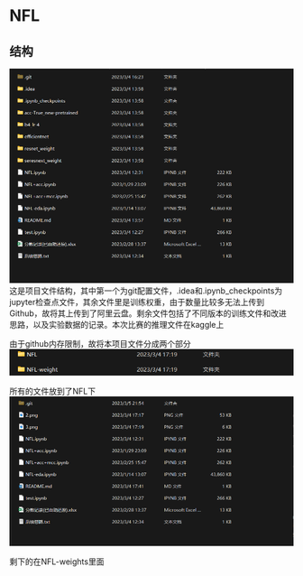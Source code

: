 # NFL
## 结构
![](./2.png)
这是项目文件结构，其中第一个为git配置文件，.idea和.ipynb_checkpoints为jupyter检查点文件，其余文件里是训练权重，由于数量比较多无法上传到Github，故将其上传到了阿里云盘。剩余文件包括了不同版本的训练文件和改进思路，以及实验数据的记录。本次比赛的推理文件在kaggle上

由于github内存限制，故将本项目文件分成两个部分
![](./3.png)

所有的文件放到了NFL下
![](./4.png)

剩下的在NFL-weights里面